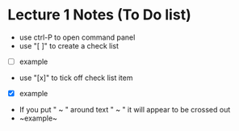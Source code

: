 # Lecture 1 Notes (To Do list)
- use ctrl-P to open command panel
- use "[ ]" to create a check list
- [ ] example
- use "[x]" to tick off check list item
- [x] example
- If you put " ~ " around text " ~ " it will appear to be crossed out
 - ~example~
